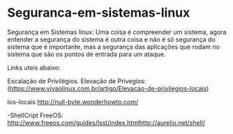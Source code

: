 # Seguranca-em-sistemas-linux

Segurança em Sistemas linux: Uma coisa é compreender um sistema, agora entender a segurança do sistema é outra coisa e não é só segurança do sistema que é importante, mas a segurança das aplicações que rodam no sistema que são os pontos de entrada para um ataque.

Links uteis abaixo:

Escalação de Privilégios. Elevação de Privegios:
(https://www.vivaolinux.com.br/artigo/Elevacao-de-privilegios-locais)

Ios-locais http://null-byte.wonderhowto.com/

-ShellCript FreeOS: http://www.freeos.com/guides/lsst/index.htmlhttp://aurelio.net/shell/


